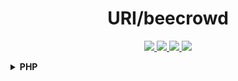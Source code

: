 <h1 align="center">URI/beecrowd</h1>

<p align="center">
  <a href="https://github.com/lucasrmagalhaes/desafios-URI/issues">
    <img src="https://img.shields.io/github/issues/lucasrmagalhaes/desafios-URI" /> 
  </a>
    
  <a href="https://github.com/lucasrmagalhaes/desafios-URI/network/members">
    <img src="https://img.shields.io/github/forks/lucasrmagalhaes/desafios-URI" /> 
  </a>
    
  <a href="https://github.com/lucasrmagalhaes/desafios-URI/stargazers">
    <img src="https://img.shields.io/github/stars/lucasrmagalhaes/desafios-URI" /> 
  </a>
    
   <a href="https://github.com/lucasrmagalhaes/desafios-URI/blob/master/LICENSE">
    <img src="https://img.shields.io/github/license/lucasrmagalhaes/desafios-URI" /> 
  </a>
</p>

<!-- PHP -->
<details>
    <summary><strong>PHP</strong></summary>
    <br />
    <div align="left">
        <table border=1>
            <tr>
                <th colspan="4">Beginner</th>
            </tr>
            <tr>
                <th colspan="4"></th>
            </tr>
            <tr>
                <th>#</th>
                <th>Name</th>
                <th>Solved</th>
                <th>Status</th>
            </tr>
            <tr>
                <td align="center"><a href="https://www.beecrowd.com.br/judge/en/problems/view/1000">1000</a></td>
                <td align="center">Hello World!</td>
                <td align="center"><a href="https://github.com/lucasrmagalhaes/desafios-URI/blob/main/Challenges/PHP/Beginner/1000%20-%20Hello%20World/hello_world.php">Code</a></td>
                <td align="center">✅</td>
            </tr>
            <tr>
                <td align="center"><a href="https://www.beecrowd.com.br/judge/en/problems/view/1001">1001</a></td>
                <td align="center">Extremely Basic</td>
                <td align="center"><a href="https://github.com/lucasrmagalhaes/desafios-URI/blob/main/Challenges/PHP/Beginner/1001%20-%20Extremely%20Basic/extremely_basic.php">Code</a></td>
                <td align="center">✅</td>
            </tr>
            <tr>
                <td align="center"><a href="https://www.beecrowd.com.br/judge/en/problems/view/1002">1002</a></td>
                <td align="center">Area of a Circle</td>
                <td align="center"><a href="https://github.com/lucasrmagalhaes/desafios-URI/blob/main/Challenges/PHP/Beginner/1002%20-%20Area%20of%20a%20Circle/area_of_a_circle.php">Code</a></td>
                <td align="center">✅</td>
            </tr>
            <tr>
                <td align="center"><a href="https://www.beecrowd.com.br/judge/en/problems/view/1003">1003</a></td>
                <td align="center">Simple Sum</td>
                <td align="center"><a href="https://github.com/lucasrmagalhaes/desafios-URI/blob/main/Challenges/PHP/Beginner/1003%20-%20Simple%20Sum/simple_sum.php">Code</a></td>
                <td align="center">✅</td>
            </tr>
            <tr>
                <td align="center"><a href="https://www.beecrowd.com.br/judge/en/problems/view/1004">1004</a></td>
                <td align="center">Simple Product</td>
                <td align="center"><a href="https://github.com/lucasrmagalhaes/desafios-URI/blob/main/Challenges/PHP/Beginner/1004%20-%20Simple%20Product/simple_product.php">Code</a></td>
                <td align="center">✅</td>
            </tr>
            <tr>
                <td align="center"><a href="https://www.beecrowd.com.br/judge/en/problems/view/1005">1005</a></td>
                <td align="center">Average 1</td>
                <td align="center"><a href="https://github.com/lucasrmagalhaes/desafios-URI/blob/main/Challenges/PHP/Beginner/1005%20-%20Average%201/average_1.php">Code</a></td>
                <td align="center">✅</td>
            </tr>
            <tr>
                <td align="center"><a href="https://www.beecrowd.com.br/judge/en/problems/view/1006">1006</a></td>
                <td align="center">Average 2</td>
                <td align="center"><a href="https://github.com/lucasrmagalhaes/desafios-URI/blob/main/Challenges/PHP/Beginner/1006%20-%20Average%202/average_2.php">Code</a></td>
                <td align="center">✅</td>
            </tr>
            <tr>
                <td align="center"><a href="https://www.beecrowd.com.br/judge/en/problems/view/1007">1007</a></td>
                <td align="center">Difference</td>
                <td align="center"><a href="https://github.com/lucasrmagalhaes/desafios-URI/blob/main/Challenges/PHP/Beginner/1007%20-%20Difference/difference.php">Code</a></td>
                <td align="center">✅</td>
            </tr>
            <tr>
                <td align="center"><a href="https://www.beecrowd.com.br/judge/en/problems/view/1008">1008</a></td>
                <td align="center">Salary</td>
                <td align="center"><a href="https://github.com/lucasrmagalhaes/desafios-URI/blob/main/Challenges/PHP/Beginner/1008%20-%20Salary/salary.php">Code</a></td>
                <td align="center">✅</td>
            </tr>
            <tr>
                <td align="center"><a href="https://www.beecrowd.com.br/judge/en/problems/view/1009">1009</a></td>
                <td align="center">Salary with Bonus</td>
                <td align="center"><a href="https://github.com/lucasrmagalhaes/desafios-URI/blob/main/Challenges/PHP/Beginner/1009%20-%20Salary%20with%20Bonus/salary_with_bonus.php">Code</a></td>
                <td align="center">✅</td>
            </tr>
            <tr>
                <td align="center"><a href="https://www.beecrowd.com.br/judge/en/problems/view/1010">1010</a></td>
                <td align="center">Simple Calculate</td>
                <td align="center"><a href="https://github.com/lucasrmagalhaes/desafios-URI/blob/main/Challenges/PHP/Beginner/1010%20-%20Simple%20Calculate/simple_calculate.php">Code</a></td>
                <td align="center">✅</td>
            </tr>
            <tr>
                <td align="center"><a href="https://www.beecrowd.com.br/judge/en/problems/view/1011">1011</a></td>
                <td align="center">Sphere</td>
                <td align="center"><a href="https://github.com/lucasrmagalhaes/desafios-URI/blob/main/Challenges/PHP/Beginner/1010%20-%20Simple%20Calculate/simple_calculate.php">Code</a></td>
                <td align="center">✅</td>
            </tr>
            <tr>
                <td align="center"><a href="https://www.beecrowd.com.br/judge/en/problems/view/1012">1012</a></td>
                <td align="center">Area</td>
                <td align="center"><a href="https://github.com/lucasrmagalhaes/desafios-URI/blob/main/Challenges/PHP/Beginner/1012%20-%20Area/area.php">Code</a></td>
                <td align="center">✅</td>
            </tr>
            <tr>
                <td align="center"><a href="https://www.beecrowd.com.br/judge/en/problems/view/1013">1013</a></td>
                <td align="center">The Greatest</td>
                <td align="center"><a href="https://github.com/lucasrmagalhaes/desafios-URI/blob/main/Challenges/PHP/Beginner/1013%20-%20The%20Greatest/the_greatest.php">Code</a></td>
                <td align="center">✅</td>
            </tr>
            <tr>
                <td align="center"><a href="https://www.beecrowd.com.br/judge/en/problems/view/1014">1014</a></td>
                <td align="center">Consumption</td>
                <td align="center"><a href="https://github.com/lucasrmagalhaes/desafios-URI/blob/main/Challenges/PHP/Beginner/1014%20-%20Consumption/consumption.php">Code</a></td>
                <td align="center">✅</td>
            </tr>
            <tr>
                <td align="center"><a href="https://www.beecrowd.com.br/judge/en/problems/view/1015">1015</a></td>
                <td align="center">Distance Between Two Points</td>
                <td align="center"><a href="https://github.com/lucasrmagalhaes/desafios-URI/blob/main/Challenges/PHP/Beginner/1015%20-%20Distance%20Between%20Two%20Points/distance_between_two_points.php">Code</a></td>
                <td align="center">✅</td>
            </tr>
            <tr>
                <td align="center"><a href="https://www.beecrowd.com.br/judge/en/problems/view/1016">1016</a></td>
                <td align="center">Distance</td>
                <td align="center"><a href="https://github.com/lucasrmagalhaes/desafios-URI/blob/main/Challenges/PHP/Beginner/1016%20-%20Distance/distance.php">Code</a></td>
                <td align="center">✅</td>
            </tr>
            <tr>
                <td align="center"><a href="https://www.beecrowd.com.br/judge/en/problems/view/1017">1017</a></td>
                <td align="center">Fuel Spent</td>
                <td align="center"><a href="https://github.com/lucasrmagalhaes/desafios-URI/blob/main/Challenges/PHP/Beginner/1017%20-%20Fuel%20Spent/fuel_spent.php">Code</a></td>
                <td align="center">✅</td>
            </tr>
            <tr>
                <td align="center"><a href="https://www.beecrowd.com.br/judge/en/problems/view/1018">1018</a></td>
                <td align="center">Banknotes</td>
                <td align="center"><a href="#">Code</a></td>
                <td align="center">✅</td>
            </tr>
            <tr>
                <td align="center"><a href="https://www.beecrowd.com.br/judge/en/problems/view/1019">1019</a></td>
                <td align="center">Time Conversion</td>
                <td align="center"><a href="https://github.com/lucasrmagalhaes/desafios-URI/blob/main/Challenges/PHP/Beginner/1019%20-%20Time%20Conversion/time_conversion.php">Code</a></td>
                <td align="center">✅</td>
            </tr>
            <tr>
                <td align="center"><a href="https://www.beecrowd.com.br/judge/en/problems/view/1020">1020</a></td>
                <td align="center">Age in Days</td>
                <td align="center"><a href="https://github.com/lucasrmagalhaes/desafios-URI/blob/main/Challenges/PHP/Beginner/1020%20-%20Age%20in%20Days/age_in_days.php">Code</a></td>
                <td align="center">✅</td>
            </tr>
            <tr>
                <td align="center"><a href="https://www.beecrowd.com.br/judge/en/problems/view/1021">1021</a></td>
                <td align="center">Banknotes and Coins</td>
                <td align="center"><a href="https://github.com/lucasrmagalhaes/desafios-URI/blob/main/Challenges/PHP/Beginner/1021%20-%20Banknotes%20and%20Coins/banknotes_and_coins.php">Code</a></td>
                <td align="center">✅</td>
            </tr>
        </table>
</details>
<!-- PHP -->